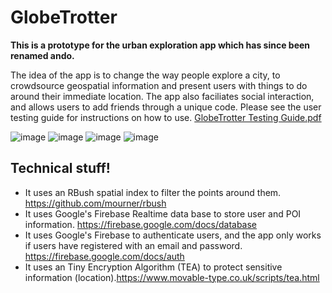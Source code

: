 # GlobeTrotter

**This is a prototype for the urban exploration app which has since been renamed ando.**

The idea of the app is to change the way people explore a city, to crowdsource geospatial information and present users with things to do around their immediate location. The app also faciliates social interaction, and allows users to add friends through a unique code. Please see the user testing guide for instructions on how to use. [GlobeTrotter Testing Guide.pdf](https://github.com/IssyDuggan/GlobeTrotter/files/10076777/GlobeTrotter.Testing.Guide.pdf)

![image](https://user-images.githubusercontent.com/75140104/203582457-c631a918-5172-43fe-a5cc-987941ce32ad.png)
![image](https://user-images.githubusercontent.com/75140104/203582607-baaddc32-b579-4c8a-93bd-d6fc344eadff.png)
![image](https://user-images.githubusercontent.com/75140104/203582682-d2163ffb-b262-48f9-8717-d6edd0e41a9f.png)
![image](https://user-images.githubusercontent.com/75140104/203582766-ce3b207d-a264-4ab7-8305-2903b986764c.png)

## Technical stuff!
 - It uses an RBush spatial index to filter the points around them. https://github.com/mourner/rbush
 - It uses Google's Firebase Realtime data base to store user and POI information. https://firebase.google.com/docs/database
 - It uses Google's Firebase to authenticate users, and the app only works if users have registered with an email and password. https://firebase.google.com/docs/auth
 - It uses an Tiny Encryption Algorithm (TEA) to protect sensitive information (location).https://www.movable-type.co.uk/scripts/tea.html 
 
 

 
